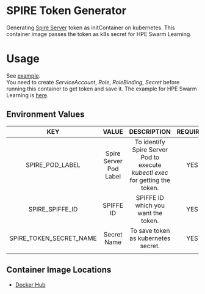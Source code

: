# SPIRE Token Generator
Generating [Spire Server](https://spiffe.io/docs/latest/spiffe-about/spiffe-concepts/) token as initContainer on kubernetes. This container image passes the token as k8s secret for HPE Swarm Learning.

# Usage
See [example](examples/k8s.yaml).  
You need to create *ServiceAccount*, *Role*, *RoleBinding*, *Secret* before running this container to get token and save it.
The example for HPE Swarm Learning is [here](examples/swarm.yaml).

## Environment Values
| KEY | VALUE | DESCRIPTION | REQUIRED | NOTE |
| :---: | :---: | :---: | :---: | :---: |
| SPIRE\_POD\_LABEL | Spire Server Pod Label | To identify Spire Server Pod to execute *kubectl exec* for getting the token. | YES | Spire Server is in same namespace in [example](examples/k8s.yaml). |
| SPIRE\_SPIFFE\_ID | SPIFFE ID  | SPIFFE ID which you want the token. | YES |  |
| SPIRE\_TOKEN\_SECRET\_NAME | Secret Name | To save token as kubernetes secret. | YES |  |
|  |  |  |  |  |

## Container Image Locations
- [Docker Hub](https://hub.docker.com/repository/docker/fideltak/spire-token-generator)